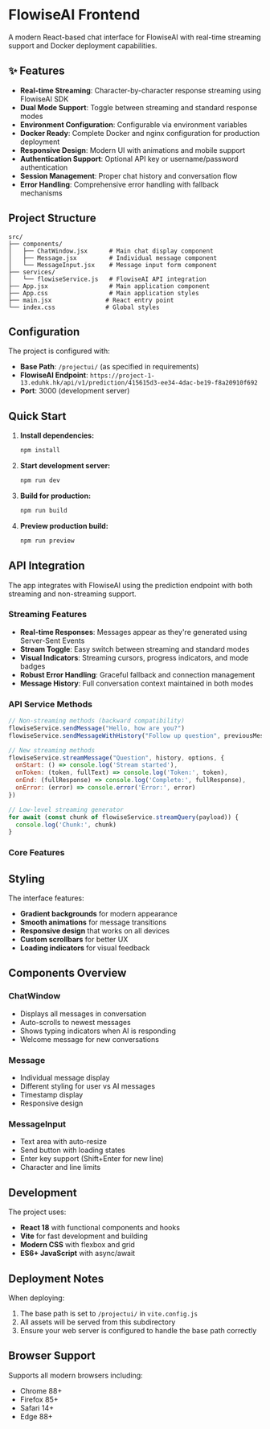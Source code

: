 # FlowiseAI Frontend

A modern React-based chat interface for FlowiseAI with real-time streaming support and Docker deployment capabilities.

## ✨ Features

- **Real-time Streaming**: Character-by-character response streaming using FlowiseAI SDK
- **Dual Mode Support**: Toggle between streaming and standard response modes
- **Environment Configuration**: Configurable via environment variables
- **Docker Ready**: Complete Docker and nginx configuration for production deployment
- **Responsive Design**: Modern UI with animations and mobile support
- **Authentication Support**: Optional API key or username/password authentication
- **Session Management**: Proper chat history and conversation flow
- **Error Handling**: Comprehensive error handling with fallback mechanisms

## Project Structure

```
src/
├── components/
│   ├── ChatWindow.jsx      # Main chat display component
│   ├── Message.jsx         # Individual message component
│   └── MessageInput.jsx    # Message input form component
├── services/
│   └── flowiseService.js   # FlowiseAI API integration
├── App.jsx                 # Main application component
├── App.css                 # Main application styles
├── main.jsx               # React entry point
└── index.css              # Global styles
```

## Configuration

The project is configured with:
- **Base Path**: `/projectui/` (as specified in requirements)
- **FlowiseAI Endpoint**: `https://project-1-13.eduhk.hk/api/v1/prediction/415615d3-ee34-4dac-be19-f8a20910f692`
- **Port**: 3000 (development server)

## Quick Start

1. **Install dependencies:**
   ```bash
   npm install
   ```

2. **Start development server:**
   ```bash
   npm run dev
   ```

3. **Build for production:**
   ```bash
   npm run build
   ```

4. **Preview production build:**
   ```bash
   npm run preview
   ```

## API Integration

The app integrates with FlowiseAI using the prediction endpoint with both streaming and non-streaming support.

### Streaming Features

- **Real-time Responses**: Messages appear as they're generated using Server-Sent Events
- **Stream Toggle**: Easy switch between streaming and standard modes
- **Visual Indicators**: Streaming cursors, progress indicators, and mode badges
- **Robust Error Handling**: Graceful fallback and connection management
- **Message History**: Full conversation context maintained in both modes

### API Service Methods

```javascript
// Non-streaming methods (backward compatibility)
flowiseService.sendMessage("Hello, how are you?")
flowiseService.sendMessageWithHistory("Follow up question", previousMessages)

// New streaming methods
flowiseService.streamMessage("Question", history, options, {
  onStart: () => console.log('Stream started'),
  onToken: (token, fullText) => console.log('Token:', token),
  onEnd: (fullResponse) => console.log('Complete:', fullResponse),
  onError: (error) => console.error('Error:', error)
})

// Low-level streaming generator
for await (const chunk of flowiseService.streamQuery(payload)) {
  console.log('Chunk:', chunk)
}
```

### Core Features

## Styling

The interface features:
- **Gradient backgrounds** for modern appearance
- **Smooth animations** for message transitions
- **Responsive design** that works on all devices
- **Custom scrollbars** for better UX
- **Loading indicators** for visual feedback

## Components Overview

### ChatWindow
- Displays all messages in conversation
- Auto-scrolls to newest messages
- Shows typing indicators when AI is responding
- Welcome message for new conversations

### Message
- Individual message display
- Different styling for user vs AI messages
- Timestamp display
- Responsive design

### MessageInput
- Text area with auto-resize
- Send button with loading states
- Enter key support (Shift+Enter for new line)
- Character and line limits

## Development

The project uses:
- **React 18** with functional components and hooks
- **Vite** for fast development and building
- **Modern CSS** with flexbox and grid
- **ES6+ JavaScript** with async/await

## Deployment Notes

When deploying:
1. The base path is set to `/projectui/` in `vite.config.js`
2. All assets will be served from this subdirectory
3. Ensure your web server is configured to handle the base path correctly

## Browser Support

Supports all modern browsers including:
- Chrome 88+
- Firefox 85+
- Safari 14+
- Edge 88+
